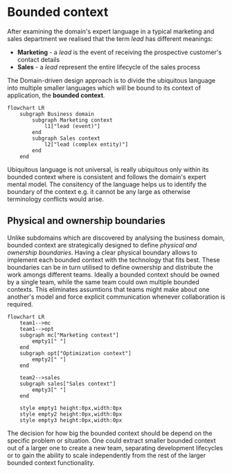 # Bounded context  

After examining the domain's expert language in a typical marketing and sales department we realised that the term *lead* has different meanings:  

* **Marketing** - a *lead* is the event of receiving the prospective customer's contact details
* **Sales** - a *lead* represent the entire lifecycle of the sales process

The Domain-driven design approach is to divide the ubiquitous language into  multiple smaller languages which will be bound to its context of application, the **bounded context**.  

```mermaid
flowchart LR
    subgraph Business domain
        subgraph Marketing context
            l1["lead (event)"]
        end
        subgraph Sales context
            l2["lead (complex entity)"]
        end
    end
```

Ubiquitous language is not universal, is really ubiquitous only within its bounded context where is consistent and follows the domain's expert mental model. The consitency of the language helps us to identify the boundary of the context e.g. it cannot be any large as otherwise terminology conflicts would arise.  

## Physical and ownership boundaries  

Unlike subdomains which are discovered by analysing the business domain, bounded context are strategically designed to define *physical and ownership boundaries*. Having a clear physical boundary allows to implement each bounded context with the technology that fits best. These boundaries can be in turn utilised to define ownership and distribute the work amongs different teams. Ideally a bounded context should be owned by a single team, while the same team could own multiple bounded contexts. This eliminates assumtions that teams might make about one another's model and force explicit communication whenever collaboration is required.  

```mermaid
flowchart LR
    team1-->mc
    team1-->opt
    subgraph mc["Marketing context"]
        empty1[" "]
    end
    subgraph opt["Optimization context"]
        empty2[" "]
    end

    team2-->sales
    subgraph sales["Sales context"]
        empty3[" "]
    end

    style empty1 height:0px,width:0px
    style empty2 height:0px,width:0px
    style empty3 height:0px,width:0px
```

The decision for how big the bounded context should be depend on the specific problem or situation. One could extract smaller bounded context out of a larger one to create a new team, separating development lifecycles or to gain the ability to scale independently from the rest of the larger bounded context functionality.  

